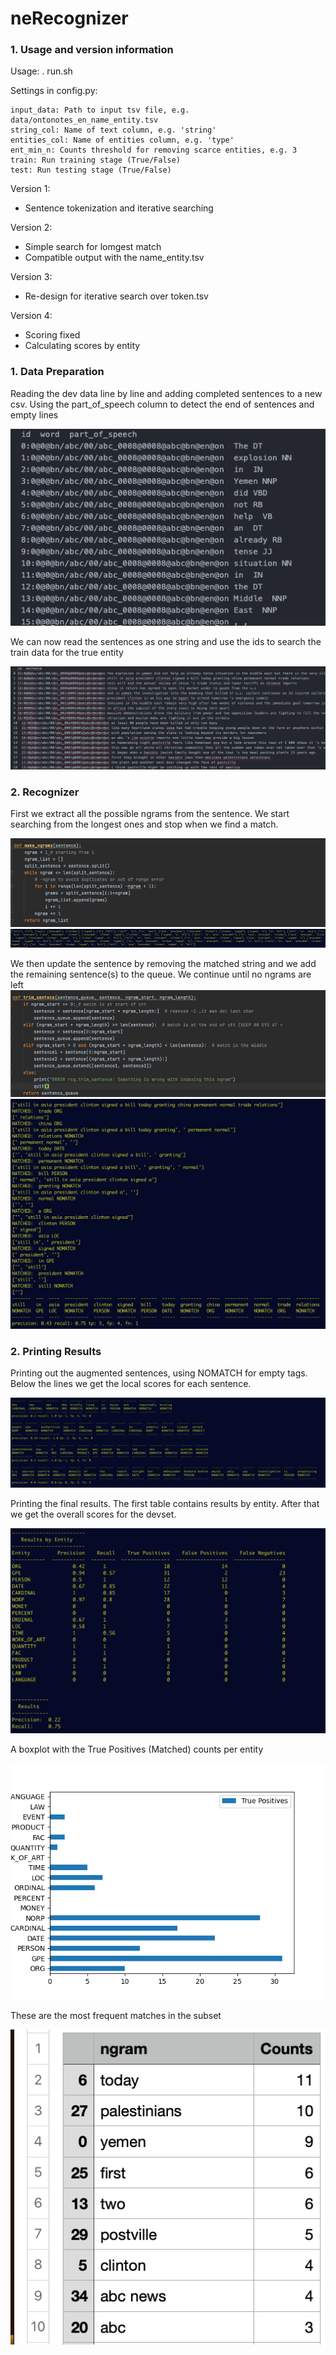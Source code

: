 # neRecognizer

### 1. Usage and version information

Usage: . run.sh

Settings in config.py:

	input_data: Path to input tsv file, e.g. data/ontonotes_en_name_entity.tsv
	string_col: Name of text column, e.g. 'string' 
	entities_col: Name of entities column, e.g. 'type'
	ent_min_n: Counts threshold for removing scarce entities, e.g. 3
	train: Run training stage (True/False)
	test: Run testing stage (True/False)

Version 1:

- Sentence tokenization and iterative searching

Version 2:

- Simple search for lomgest match
- Compatible output with the name_entity.tsv

Version 3:
- Re-design for iterative search over token.tsv

Version 4:
- Scoring fixed
- Calculating scores by entity

### 1. Data Preparation

Reading the dev data line by line and adding completed sentences to a new csv.
Using the part_of_speech column to detect the end of sentences and empty lines

![Original dev dataset](./graphs/original_dev.png)

We can now read the sentences as one string and use the ids to search the train data for the true entity

![Original dev dataset](./graphs/prep_dev.png)

### 2. Recognizer

First we extract all the possible ngrams from the sentence. We start searching from the longest ones and stop when we find a match. 


![Original dev dataset](./graphs/make_ngram.png)
![Original dev dataset](./graphs/ngram.png)

We then update the sentence by removing the matched string and we add the remaining sentence(s) to the queue.
We continue until no ngrams are left
![Original dev dataset](./graphs/trim_sentence.png)
![Original dev dataset](./graphs/queue.png)



### 2. Printing Results

Printing out the augmented sentences, using NOMATCH for empty tags.
Below the lines we get the local scores for each sentence.

![Original dev dataset](./graphs/tabulate.png)

Printing the final results. The first table contains results by entity. After that we get the overall scores for the devset.

![Original dev dataset](./graphs/results_table.png)

A boxplot with the True Positives (Matched) counts per entity

![Original dev dataset](./graphs/boxplot.png)

These are the most frequent matches in the subset

![Original dev dataset](./graphs/top_ngram.png)

